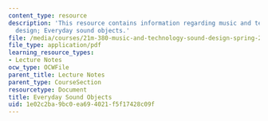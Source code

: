 ```yaml
---
content_type: resource
description: 'This resource contains information regarding music and technology: Sound
  design; Everyday sound objects.'
file: /media/courses/21m-380-music-and-technology-sound-design-spring-2016/1e02c2ba9bc0ea694021f5f17428c09f_MIT21M_380S16_Lec03.pdf
file_type: application/pdf
learning_resource_types:
- Lecture Notes
ocw_type: OCWFile
parent_title: Lecture Notes
parent_type: CourseSection
resourcetype: Document
title: Everyday Sound Objects
uid: 1e02c2ba-9bc0-ea69-4021-f5f17428c09f
---
```

